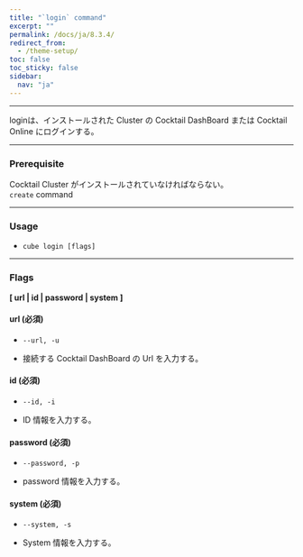 ```yaml
---
title: "`login` command"
excerpt: ""
permalink: /docs/ja/8.3.4/
redirect_from:
  - /theme-setup/
toc: false
toc_sticky: false
sidebar:
  nav: "ja"
---
```


---
loginは、インストールされた Cluster の Cocktail DashBoard または Cocktail Online にログインする。

---
### Prerequisite
Cocktail Cluster がインストールされていなければならない。  
`create` command 

----
### Usage

* `cube login [flags]`

----
### Flags  
**[ url | id | password | system ]**

#### url (必須)

* `--url, -u`

* 接続する Cocktail DashBoard の Url を入力する。


#### id (必須)

* `--id, -i`

* ID 情報を入力する。


#### password (必須)

* `--password, -p`

* password 情報を入力する。

#### system (必須)

* `--system, -s`

* System 情報を入力する。
